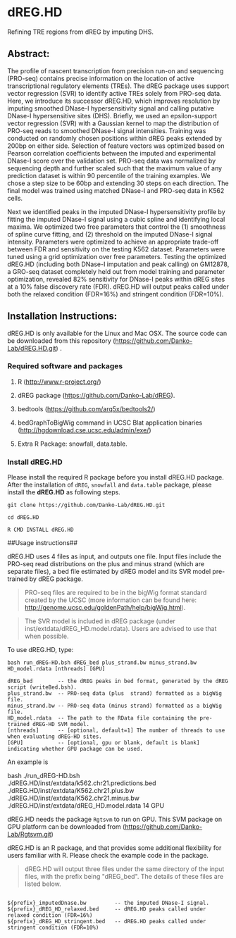 # dREG.HD

Refining TRE regions from dREG by imputing DHS.

## Abstract:

The profile of nascent transcription from precision run-on and sequencing (PRO-seq) contains precise information on the location of active transcriptional regulatory elements (TREs). The dREG package uses support vector regression (SVR) to identify active TREs solely from PRO-seq data. Here, we introduce its successor dREG.HD, which improves resolution by imputing smoothed DNase-I hypersensitivity signal and calling putative DNase-I hypersensitive sites (DHS). Briefly, we used an epsilon-support vector regression (SVR) with a Gaussian kernel to map the distribution of PRO-seq reads to smoothed DNase-I signal intensities. Training was conducted on randomly chosen positions within dREG peaks extended by 200bp on either side. Selection of feature vectors was optimized based on Pearson correlation coefficients between the imputed and experimental DNase-I score over the validation set.  PRO-seq data was normalized by sequencing depth and further scaled such that the maximum value of any prediction dataset is within 90 percentile of the training examples.  We chose a step size to be 60bp and extending 30 steps on each direction. The final model was trained using matched DNase-I and PRO-seq data in K562 cells.  

Next we identified peaks in the imputed DNase-I hypersensitivity profile by fitting the imputed DNase-I signal using a cubic spline and identifying local maxima.  We optimized two free parameters that control the (1) smoothness of spline curve fitting, and (2) threshold on the imputed DNase-I signal intensity.  Parameters were optimized to achieve an appropriate trade-off between FDR and sensitivity on the testing K562 dataset. Parameters were tuned using a grid optimization over free parameters. Testing the optimized dREG.HD (including both DNase-I imputation and peak calling) on GM12878, a GRO-seq dataset completely held out from model training and parameter optimization, revealed 82% sensitivity for DNase-I peaks within dREG sites at a 10% false discovery rate (FDR). dREG.HD will output peaks called under both the  relaxed condition (FDR=16%) and stringent condition (FDR=10%).


## Installation Instructions:

dREG.HD is only available for the Linux and Mac OSX. The source code can be downloaded from this repository (https://github.com/Danko-Lab/dREG.HD.git) . 

### Required software and packages
    
1. R (http://www.r-project.org/)
    
2. dREG package (https://github.com/Danko-Lab/dREG).
    
3. bedtools (https://github.com/arq5x/bedtools2/)
    
4. bedGraphToBigWig command in UCSC Blat application binaries (http://hgdownload.cse.ucsc.edu/admin/exe/)
    
5. Extra R Package: snowfall, data.table.
    
### Install dREG.HD

Please install the required R package before you install dREG.HD package. After the  installation of `dREG`, `snowfall` and `data.table` package, please install the **dREG.HD** as following steps.

```
git clone https://github.com/Danko-Lab/dREG.HD.git

cd dREG.HD

R CMD INSTALL dREG.HD

```

##Usage instructions##

dREG.HD uses 4 files as input, and outputs one file. Input files include the PRO-seq read distributions on the plus and minus strand (which are separate files), a bed file estimated by dREG model and its SVR model pre-trained by dREG package.

>PRO-seq files are required to be in the bigWig format standard created by the UCSC (more information can be found here: http://genome.ucsc.edu/goldenPath/help/bigWig.html).

>The SVR model is included in dREG package (under inst/extdata/dREG_HD.model.rdata). Users are advised to use that when possible.


To use dREG.HD, type: 

```
bash run_dREG-HD.bsh dREG_bed plus_strand.bw minus_strand.bw HD_model.rdata [nthreads] [GPU]

dREG_bed        -- the dREG peaks in bed format, generated by the dREG script (writeBed.bsh).
plus_strand.bw	-- PRO-seq data (plus  strand) formatted as a bigWig file.
minus_strand.bw	-- PRO-seq data (minus strand) formatted as a bigWig file.
HD_model.rdata	-- The path to the RData file containing the pre-trained dREG-HD SVM model.
[nthreads]	    -- [optional, default=1] The number of threads to use when evaluating dREG-HD sites.
[GPU]	        -- [optional, gpu or blank, default is blank] indicating whether GPU package can be used.

```

An example is 

bash ./run_dREG-HD.bsh ./dREG.HD/inst/extdata/k562.chr21.predictions.bed ./dREG.HD/inst/extdata/K562.chr21.plus.bw ./dREG.HD/inst/extdata/K562.chr21.minus.bw ./dREG.HD/inst/extdata/dREG_HD.model.rdata 14 GPU


dREG.HD needs the package `Rgtsvm` to run on GPU. This SVM package on GPU platform can be downloaded from (https://github.com/Danko-Lab/Rgtsvm.git)

dREG.HD is an R package, and that provides some additional flexibility for users familiar with R. Please check the example code in the package. 


>dREG.HD will output three files under the same directory of the input files, with the prefix being "dREG_bed". The details of these files are listed below.

```

${prefix}_imputedDnase.bw	      -- the imputed DNase-I signal.
${prefix}_dREG_HD_relaxed.bed	  -- dREG.HD peaks called under relaxed condition (FDR=16%)
${prefix}_dREG_HD_stringent.bed   -- dREG.HD peaks called under stringent condition (FDR=10%)

```






